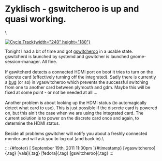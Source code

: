 Zyklisch - gswitcheroo is up and quasi working.
===============================================

\

[![Cycle
Track](http://farm1.static.flickr.com/137/371312642_7af19fe86b_m.jpg){width="240"
height="180"}](http://www.flickr.com/photos/drinksmachine/371312642/ "Cycle Track von drinksmachine bei Flickr")

Tonight I had a bit of time and got
[gswitcheroo](https://gitorious.org/valastuff/gswitcheroo) in a usable
state.\
gswitcherd is launched by systemd and gswitcher is launched
gnome-session-manager. All fine.\
\
If gswitcherd detects a connected HDMI port on boot it tries to turn on
the discrete card (effectively turning off the integrated). Sadly there
is currently a [bug](https://bugs.freedesktop.org/show_bug.cgi?id=41002)
(or so) in vgaswitcheroo which prevents the successful switching from
one to another card between plymouth and gdm. Maybe this will be fixed
at some point - or not be needed at all ...\
\
Another problem is about looking up the HDMI status (to automagically
detect what card to use). This is just possible if the discrete card is
powered on, but this ain't the case when we are using the integrated
card. The current solution is to power on the discrete card once and
again, to determine the HDMI status.\
\
Beside all problems gswitcher will notify you about a freshly connected
monitor and will ask you to log out (and back in).\

::: {#footer}
[ September 19th, 2011 11:30pm ]{#timestamp} [vgaswitcheroo]{.tag}
[vala]{.tag} [fedora]{.tag} [gswitcheroo]{.tag}
:::

